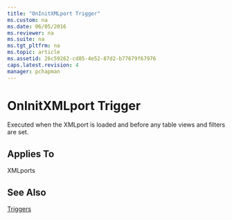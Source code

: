 ```yaml
---
title: "OnInitXMLport Trigger"
ms.custom: na
ms.date: 06/05/2016
ms.reviewer: na
ms.suite: na
ms.tgt_pltfrm: na
ms.topic: article
ms.assetid: 26c59262-cd85-4e52-87d2-b77679f67976
caps.latest.revision: 4
manager: pchapman
---
```

# OnInitXMLport Trigger
Executed when the XMLport is loaded and before any table views and filters are set.  
  
## Applies To  
 XMLports  
  
## See Also  
 [Triggers](Triggers.md)